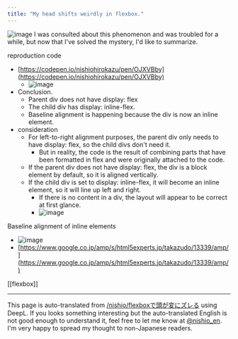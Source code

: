 ```yaml
---
title: "My head shifts weirdly in flexbox."
---
```


![image](https://gyazo.com/8b4090e732de5400efd7e902063fa21a/thumb/1000)
I was consulted about this phenomenon and was troubled for a while, but now that I've solved the mystery, I'd like to summarize.

reproduction code
- [https://codepen.io/nishiohirokazu/pen/OJXVBby](https://codepen.io/nishiohirokazu/pen/OJXVBby)
    - ![image](https://gyazo.com/3b12d5d3c011a28e4b22efda00576550/thumb/1000)
- Conclusion.
    - Parent div does not have display: flex
    - The child div has display: inline-flex.
    - Baseline alignment is happening because the div is now an inline element.
- consideration
    - For left-to-right alignment purposes, the parent div only needs to have display: flex, so the child divs don't need it.
        - But in reality, the code is the result of combining parts that have been formatted in flex and were originally attached to the code.
    - If the parent div does not have display: flex, the div is a block element by default, so it is aligned vertically.
    - If the child div is set to display: inline-flex, it will become an inline element, so it will line up left and right.
        - If there is no content in a div, the layout will appear to be correct at first glance.
        - ![image](https://gyazo.com/8535a9689e88fc53afe874c8fbdf5654/thumb/1000)

Baseline alignment of inline elements
- ![image](https://gyazo.com/de07862ebf5706f4860cd1454ad705f9/thumb/1000)
- [https://www.google.co.jp/amp/s/html5experts.jp/takazudo/13339/amp/](https://www.google.co.jp/amp/s/html5experts.jp/takazudo/13339/amp/)

[[flexbox]]

---
This page is auto-translated from [/nishio/flexboxで頭が変にズレる](https://scrapbox.io/nishio/flexboxで頭が変にズレる) using DeepL. If you looks something interesting but the auto-translated English is not good enough to understand it, feel free to let me know at [@nishio_en](https://twitter.com/nishio_en). I'm very happy to spread my thought to non-Japanese readers.